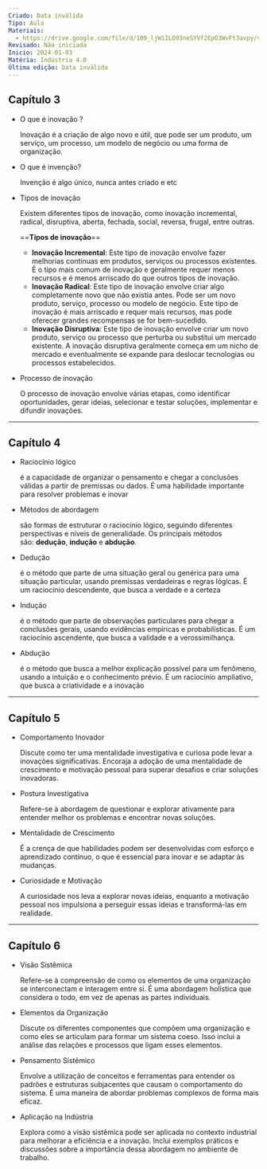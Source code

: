 ```yaml
---
Criado: Data inválida
Tipo: Aula
Materiais:
  - https://drive.google.com/file/d/109_ljW1ILO93neSYVf2EpO3WvFt3avpy/view?usp=sharing
Revisado: Não iniciada
Inicio: 2024-01-03
Matéria: Indústria 4.0
Última edição: Data inválida
---
```

## Capítulo 3

- O que é inovação ?
    
    Inovação é a criação de algo novo e útil, que pode ser um produto, um serviço, um processo, um modelo de negócio ou uma forma de organização.
    
- O que é invenção?
    
    Invenção é algo único, nunca antes criado e etc
    
- Tipos de inovação
    
    Existem diferentes tipos de inovação, como inovação incremental, radical, disruptiva, aberta, fechada, social, reversa, frugal, entre outras.
    
      
    
    ==**Tipos de inovação**==
    
    - **Inovação Incremental**: Este tipo de inovação envolve fazer melhorias contínuas em produtos, serviços ou processos existentes. É o tipo mais comum de inovação e geralmente requer menos recursos e é menos arriscado do que outros tipos de inovação.
    - **Inovação Radical**: Este tipo de inovação envolve criar algo completamente novo que não existia antes. Pode ser um novo produto, serviço, processo ou modelo de negócio. Este tipo de inovação é mais arriscado e requer mais recursos, mas pode oferecer grandes recompensas se for bem-sucedido.
    - **Inovação Disruptiva**: Este tipo de inovação envolve criar um novo produto, serviço ou processo que perturba ou substitui um mercado existente. A inovação disruptiva geralmente começa em um nicho de mercado e eventualmente se expande para deslocar tecnologias ou processos estabelecidos.
- Processo de inovação
    
    O processo de inovação envolve várias etapas, como identificar oportunidades, gerar ideias, selecionar e testar soluções, implementar e difundir inovações.
    

---

## Capítulo 4

- Raciocínio lógico
    
    é a capacidade de organizar o pensamento e chegar a conclusões válidas a partir de premissas ou dados. É uma habilidade importante para resolver problemas e inovar
    
- Métodos de abordagem
    
    são formas de estruturar o raciocínio lógico, seguindo diferentes perspectivas e níveis de generalidade. Os principais métodos são: **dedução**, **indução** e **abdução**.  
      
      
    
- Dedução
    
    é o método que parte de uma situação geral ou genérica para uma situação particular, usando premissas verdadeiras e regras lógicas. É um raciocínio descendente, que busca a verdade e a certeza
    
- Indução
    
    é o método que parte de observações particulares para chegar a conclusões gerais, usando evidências empíricas e probabilísticas. É um raciocínio ascendente, que busca a validade e a verossimilhança.
    
- Abdução
    
    é o método que busca a melhor explicação possível para um fenômeno, usando a intuição e o conhecimento prévio. É um raciocínio ampliativo, que busca a criatividade e a inovação
    

---

## Capítulo 5

- Comportamento Inovador
    
    Discute como ter uma mentalidade investigativa e curiosa pode levar a inovações significativas. Encoraja a adoção de uma mentalidade de crescimento e motivação pessoal para superar desafios e criar soluções inovadoras.
    
- Postura Investigativa
    
    Refere-se à abordagem de questionar e explorar ativamente para entender melhor os problemas e encontrar novas soluções.
    
- Mentalidade de Crescimento
    
    É a crença de que habilidades podem ser desenvolvidas com esforço e aprendizado contínuo, o que é essencial para inovar e se adaptar às mudanças.
    
- Curiosidade e Motivação
    
    A curiosidade nos leva a explorar novas ideias, enquanto a motivação pessoal nos impulsiona a perseguir essas ideias e transformá-las em realidade.
    

---

## Capítulo 6

- Visão Sistêmica
    
    Refere-se à compreensão de como os elementos de uma organização se interconectam e interagem entre si. É uma abordagem holística que considera o todo, em vez de apenas as partes individuais.
    
- Elementos da Organização
    
    Discute os diferentes componentes que compõem uma organização e como eles se articulam para formar um sistema coeso. Isso inclui a análise das relações e processos que ligam esses elementos.
    
- Pensamento Sistêmico
    
    Envolve a utilização de conceitos e ferramentas para entender os padrões e estruturas subjacentes que causam o comportamento do sistema. É uma maneira de abordar problemas complexos de forma mais eficaz.
    
- Aplicação na Indústria
    
    Explora como a visão sistêmica pode ser aplicada no contexto industrial para melhorar a eficiência e a inovação. Inclui exemplos práticos e discussões sobre a importância dessa abordagem no ambiente de trabalho.